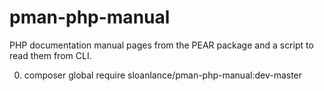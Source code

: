 # pman-php-manual
PHP documentation manual pages from the PEAR package and a script to read them from CLI.

0. composer global require sloanlance/pman-php-manual:dev-master
